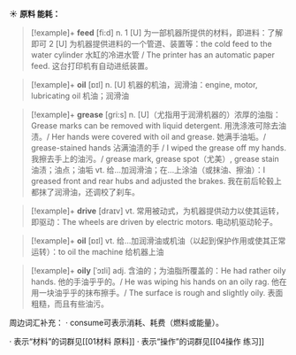 ☀ <span class="category">**原料 能耗：**</span>
>[!example]+ <span class="vocabulary">**feed**</span> [fi:d] 
> <span class="definition">n. 1 [U] 为一部机器所提供的材料，即进料：</span>了解即可 <span class="definition">2 [U] 为机器提供进料的一个管道、装置等：</span>the cold feed to the water cylinder 水缸的冷进水管 / The printer has an automatic paper feed. 这台打印机有自动进纸装置。

>[!example]+ <span class="vocabulary">**oil**</span> [ɒɪl] 
> <span class="definition">n. [U] 机器的机油，润滑油：</span>engine, motor, lubricating oil 机油；润滑油
           
>[!example]+ <span class="vocabulary">**grease**</span> [gri:s]
> <span class="definition">n. [U]（尤指用于润滑机器的）浓厚的油脂：</span>Grease marks can be removed with liquid detergent. 用洗涤液可除去油渍。/ Her hands were covered with oil and grease. 她满手油垢。/ grease-stained hands 沾满油渍的手 / I wiped the grease off my hands. 我擦去手上的油污。/ grease mark, grease spot（尤美）, grease stain 油渍；油点；油垢 <span class="definition">vt. 给…加润滑油；在…上涂油（或抹油、擦油）：</span>I greased front and rear hubs and adjusted the brakes. 我在前后轮毂上都抹了润滑油，还调校了刹车。
           
>[!example]+ <span class="vocabulary">**drive**</span> [draɪv] 
> <span class="definition">vt. 常用被动式，为机器提供动力以使其运转，即驱动：</span>The wheels are driven by electric motors. 电动机驱动轮子。

>[!example]+ <span class="vocabulary">**oil**</span> [ɒɪl] 
> <span class="definition">vt. 给…加润滑油或机油（以起到保护作用或使其正常运转）：</span>to oil the machine 给机器上油
           
>[!example]+ <span class="vocabulary">**oily**</span> [ˈɔɪli]
> <span class="definition">adj. 含油的；为油脂所覆盖的：</span>He had rather oily hands. 他的手油乎乎的。/ He was wiping his hands on an oily rag. 他在用一块油乎乎的抹布擦手。/ The surface is rough and slightly oily. 表面粗糙，而且有些油污。

周边词汇补充：
· consume可表示消耗、耗费（燃料或能量）。

· 表示“材料”的词群见[[01材料 原料]]
· 表示“操作”的词群见[[04操作 练习]]

